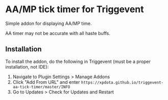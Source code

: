 # AA/MP tick timer for Triggevent

Simple addon for displaying AA/MP time.

AA timer may not be accurate with all haste buffs.

## Installation

To install the addon, do the following in Triggevent (must be a proper installation, not IDE):

1. Navigate to Plugin Settings > Manage Addons
2. Click "Add From URL" and enter `https://xpdota.github.io/triggevent-aa-tick-timer/master/INFO`
3. Go to Updates > Check for Updates and Restart
